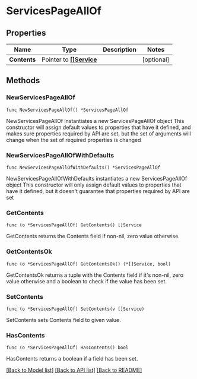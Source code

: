 # ServicesPageAllOf

## Properties

Name | Type | Description | Notes
------------ | ------------- | ------------- | -------------
**Contents** | Pointer to [**[]Service**](Service.md) |  | [optional] 

## Methods

### NewServicesPageAllOf

`func NewServicesPageAllOf() *ServicesPageAllOf`

NewServicesPageAllOf instantiates a new ServicesPageAllOf object
This constructor will assign default values to properties that have it defined,
and makes sure properties required by API are set, but the set of arguments
will change when the set of required properties is changed

### NewServicesPageAllOfWithDefaults

`func NewServicesPageAllOfWithDefaults() *ServicesPageAllOf`

NewServicesPageAllOfWithDefaults instantiates a new ServicesPageAllOf object
This constructor will only assign default values to properties that have it defined,
but it doesn't guarantee that properties required by API are set

### GetContents

`func (o *ServicesPageAllOf) GetContents() []Service`

GetContents returns the Contents field if non-nil, zero value otherwise.

### GetContentsOk

`func (o *ServicesPageAllOf) GetContentsOk() (*[]Service, bool)`

GetContentsOk returns a tuple with the Contents field if it's non-nil, zero value otherwise
and a boolean to check if the value has been set.

### SetContents

`func (o *ServicesPageAllOf) SetContents(v []Service)`

SetContents sets Contents field to given value.

### HasContents

`func (o *ServicesPageAllOf) HasContents() bool`

HasContents returns a boolean if a field has been set.


[[Back to Model list]](../README.md#documentation-for-models) [[Back to API list]](../README.md#documentation-for-api-endpoints) [[Back to README]](../README.md)


